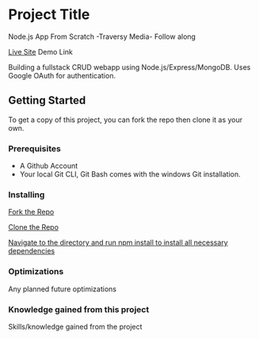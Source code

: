 # Project Title
Node.js App From Scratch -Traversy Media- Follow along

[Live Site]() Demo Link

Building a fullstack CRUD webapp using Node.js/Express/MongoDB. Uses Google OAuth for authentication.

## Getting Started

To get a copy of this project, you can fork the repo then clone it as your own.

### Prerequisites
- A Github Account
- Your local Git CLI, Git Bash comes with the windows Git installation.

### Installing

[Fork the Repo](https://github.com/octocat/Spoon-Knife)

[Clone the Repo](https://docs.github.com/en/repositories/creating-and-managing-repositories/cloning-a-repository)

[Navigate to the directory and run npm install to install all necessary dependencies](https://docs.npmjs.com/cli/v10/commands/npm-install)

### Optimizations
Any planned future optimizations

### Knowledge gained from this project
Skills/knowledge gained from the project